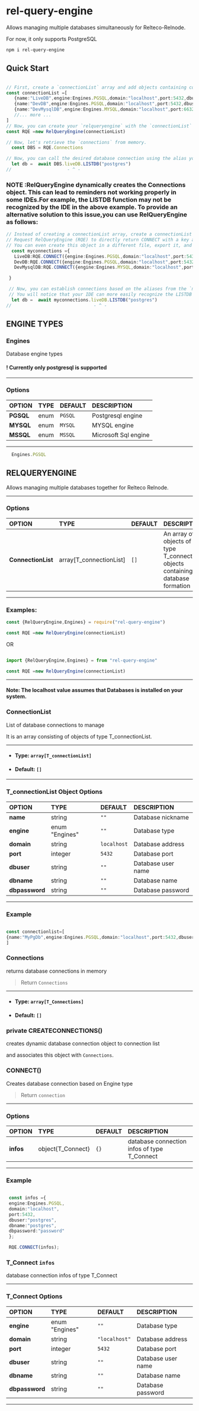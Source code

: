 # rel-query-engine
Allows managing multiple databases simultaneously for Relteco-Relnode.

For now, it only supports PostgreSQL


```sh
npm i rel-query-engine
```

## Quick Start

```ts

// First, create a `connectionList` array and add objects containing connection information, a `nickname` that defines your database, and other relevant details
const connectionList =[
   {name:"LiveDB",engine:Engines.PGSQL,domain:"localhost",port:5432,dbuser:"postgres",dbname:"postgres",dbpassword:"password"},
   {name:"DevDB",engine:Engines.PGSQL,domain:"localhost",port:5432,dbuser:"postgres",dbname:"postgres",dbpassword:"password"},
   {name:"DevMysqlDB",engine:Engines.MYSQL,domain:"localhost",port:6632,dbuser:"root",dbname:"mysql",dbpassword:"password"},
   //... more ...
]
// Now, you can create your `relqueryengine` with the `connectionList` array.
const RQE =new RelQueryEngine(connectionList)

// Now, let's retrieve the `connections` from memory.
  const DBS = RQE.Connections

// Now, you can call the desired database connection using the alias you provided earlier.
  let db =  await DBS.liveDB.LISTDB("postgres")
//                     - ^ -

```

### NOTE :RelQueryEngine dynamically creates the Connections object. This can lead to reminders not working properly in some IDEs.For example, the LISTDB function may not be recognized by the IDE in the above example. To provide an alternative solution to this issue,you can use RelQueryEngine as follows:

```ts
// Instead of creating a connectionList array, create a connectionList object.
// Request RelQueryEngine (RQE) to directly return CONNECT with a key as the alias you will provide for your database and object values.
// You can even create this object in a different file, export it, and make it accessible throughout your project.
  const myconnections ={
   LiveDB:RQE.CONNECT({engine:Engines.PGSQL,domain:"localhost",port:5432,dbuser:"postgres",dbname:"postgres",dbpassword:"password"}),
   DevDB:RQE.CONNECT({engine:Engines.PGSQL,domain:"localhost",port:5432,dbuser:"postgres",dbname:"postgres",dbpassword:"password"})
   DevMysqlDB:RQE.CONNECT({engine:Engines.MYSQL,domain:"localhost",port:6632,dbuser:"root",dbname:"mysql",dbpassword:"password"}),

 }

 // Now, you can establish connections based on the aliases from the `myconnections` object.
 // You will notice that your IDE can more easily recognize the LISTDB function.
  let db =  await myconnections.liveDB.LISTDB("postgres")
//                               - ^ -


```

## ENGINE TYPES


### Engines

Database engine types
#### ! Currently only postgresql is supported

---

### Options

| OPTION       | TYPE          | DEFAULT     | DESCRIPTION
| :-           | :-            | :-          | :-
| **PGSQL**    | enum        | `PGSQL`     | Postgresql engine
| **MYSQL**    | enum        | `MYSQL`     | MYSQL engine
| **MSSQL**    | enum        | `MSSQL`     | Microsoft Sql  engine

---

```ts   
  Engines.PGSQL
```

## RELQUERYENGINE


Allows managing multiple databases together for Relteco Relnode.

---

### Options

| OPTION              | TYPE                               | DEFAULT     | DESCRIPTION
| :-                  | :-                                 | :-          | :-
| **ConnectionList**  | array[T_connectionList]            | `[]`        | An array of objects of type T_connection objects containing database formation

---
### Examples:

```ts
const {RelQueryEngine,Engines} = require("rel-query-engine")

const RQE =new RelQueryEngine(connectionList)


```

 OR

```ts

import {RelQueryEngine,Engines} = from "rel-query-engine"

const RQE =new RelQueryEngine(connectionList)
```
---

#### Note: The localhost value assumes that Databases is installed on your system.



### ConnectionList
 
 List of database connections to manage
 
 It is an array consisting of objects of type T_connectionList.
 
 ---
 
 - #### Type: `array[T_connectionList] `
 - #### Default: `[]`
 
 ---
 
 ### T_connectionList Object Options
 
 | OPTION              | TYPE                  | DEFAULT         | DESCRIPTION
 | :-                  | :-                    | :-              | :-
 | **name**            | string                | `""`            | Database nickname
 | **engine**          | enum "Engines"        | `""`            | Database type
 | **domain**          | string                | `localhost`     | Database address
 | **port**            | integer               | `5432`          | Database port
 | **dbuser**          | string                | `""`            | Database user name
 | **dbname**          | string                | `""`            | Database name
 | **dbpassword**      | string                | `""`            | Database password
 
 ---
 
 ### Example 
 ```ts
 
 const connectionlist=[
 {name:"MyPgDb",engine:Engines.PGSQL,domain:"localhost",port:5432,dbuser:"postgres",dbname:"postgres",dbpassword:"password"}
 ]
 
 ```


### Connections
 
 returns database connections in memory
 > Return `Connections`
 ---
 
 - #### Type: `array[T_Connections] `
 - #### Default: `[]`
 


### private CREATECONNECTIONS()

creates dynamic database connection object to connection list 

and associates this object with `Connections`.




### CONNECT()

Creates database connection based on Engine type

> Return `connection`

---
### Options

| OPTION             | TYPE                   | DEFAULT         | DESCRIPTION
| :-                 | :-                     | :-              | :-
| **infos**          | object{T_Connect}      | `{}`            | database connection infos of type T_Connect


---

### Example
```ts

 const infos ={
 engine:Engines.PGSQL,
 domain:"localhost",
 port:5432,
 dbuser:"postgres",
 dbname:"postgres",
 dbpassword:"password"
 };

 RQE.CONNECT(infos);

```


 ### T_Connect `infos` 

 database connection infos of type T_Connect

---

### T_Connect Options

| OPTION              | TYPE                  | DEFAULT         | DESCRIPTION
| :-                  | :-                    | :-              | :-
| **engine**          | enum "Engines"        | `""`            | Database type
| **domain**          | string                | `"localhost"`   | Database address
| **port**            | integer               | `5432`          | Database port
| **dbuser**          | string                | `""`            | Database user name
| **dbname**          | string                | `""`            | Database name
| **dbpassword**      | string                | `""`            | Database password

---
